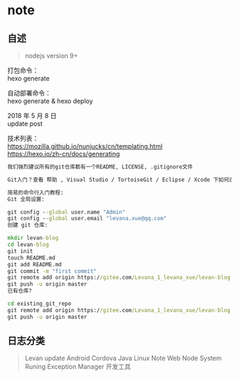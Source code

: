# note

## 自述

> nodejs version 9+  

打包命令：  
hexo generate  

自动部署命令：  
hexo generate & hexo deploy

2018 年 5 月 8 日  
 update post

技术列表：  
https://mozilla.github.io/nunjucks/cn/templating.html  
https://hexo.io/zh-cn/docs/generating  

```cmd
我们强烈建议所有的git仓库都有一个README, LICENSE, .gitignore文件

Git入门？查看 帮助 , Visual Studio / TortoiseGit / Eclipse / Xcode 下如何连接本站, 如何导入仓库

简易的命令行入门教程:
Git 全局设置:

git config --global user.name "Admin"
git config --global user.email "levana.xue@qq.com"
创建 git 仓库:

mkdir levan-blog
cd levan-blog
git init
touch README.md
git add README.md
git commit -m "first commit"
git remote add origin https://gitee.com/Levana_1_levana_xue/levan-blog.git
git push -u origin master
已有仓库?

cd existing_git_repo
git remote add origin https://gitee.com/Levana_1_levana_xue/levan-blog.git
git push -u origin master
```

## 日志分类

> Levan update
> Android
> Cordova
> Java
> Linux
> Note
> Web
> Node
> System Runing Exception Manager
> 开发工具
